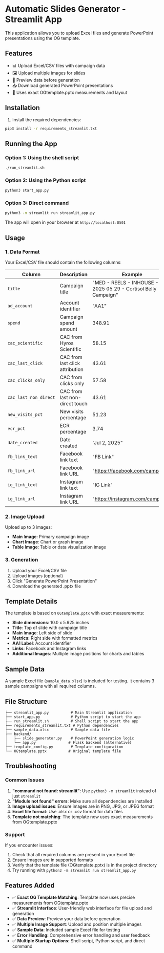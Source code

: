 # Automatic Slides Generator - Streamlit App

This application allows you to upload Excel files and generate PowerPoint presentations using the OG template.

## Features

- 📊 Upload Excel/CSV files with campaign data
- 🖼️ Upload multiple images for slides
- 👀 Preview data before generation
- 📥 Download generated PowerPoint presentations
- 🎨 Uses exact OGtemplate.pptx measurements and layout

## Installation

1. Install the required dependencies:
```bash
pip3 install -r requirements_streamlit.txt
```

## Running the App

### Option 1: Using the shell script
```bash
./run_streamlit.sh
```

### Option 2: Using the Python script
```bash
python3 start_app.py
```

### Option 3: Direct command
```bash
python3 -m streamlit run streamlit_app.py
```

The app will open in your browser at `http://localhost:8501`

## Usage

### 1. Data Format

Your Excel/CSV file should contain the following columns:

| Column | Description | Example |
|--------|-------------|---------|
| `title` | Campaign title | "MED - REELS - INHOUSE - MC 2025 05 29 - Cortisol Belly Campaign" |
| `ad_account` | Account identifier | "AA1" |
| `spend` | Campaign spend amount | 348.91 |
| `cac_scientific` | CAC from Hyros Scientific | 58.15 |
| `cac_last_click` | CAC from last click attribution | 43.61 |
| `cac_clicks_only` | CAC from clicks only | 57.58 |
| `cac_last_non_direct` | CAC from last non-direct touch | 43.61 |
| `new_visits_pct` | New visits percentage | 51.23 |
| `ecr_pct` | ECR percentage | 3.74 |
| `date_created` | Date created | "Jul 2, 2025" |
| `fb_link_text` | Facebook link text | "FB Link" |
| `fb_link_url` | Facebook link URL | "https://facebook.com/campaign" |
| `ig_link_text` | Instagram link text | "IG Link" |
| `ig_link_url` | Instagram link URL | "https://instagram.com/campaign" |

### 2. Image Upload

Upload up to 3 images:
- **Main Image**: Primary campaign image
- **Chart Image**: Chart or graph image
- **Table Image**: Table or data visualization image

### 3. Generation

1. Upload your Excel/CSV file
2. Upload images (optional)
3. Click "Generate PowerPoint Presentation"
4. Download the generated .pptx file

## Template Details

The template is based on `OGtemplate.pptx` with exact measurements:

- **Slide dimensions**: 10.0 x 5.625 inches
- **Title**: Top of slide with campaign title
- **Main Image**: Left side of slide
- **Metrics**: Right side with formatted metrics
- **AA1 Label**: Account identifier
- **Links**: Facebook and Instagram links
- **Additional Images**: Multiple image positions for charts and tables

## Sample Data

A sample Excel file (`sample_data.xlsx`) is included for testing. It contains 3 sample campaigns with all required columns.

## File Structure

```
├── streamlit_app.py          # Main Streamlit application
├── start_app.py              # Python script to start the app
├── run_streamlit.sh          # Shell script to start the app
├── requirements_streamlit.txt # Python dependencies
├── sample_data.xlsx          # Sample data file
├── backend/
│   ├── slide_generator.py    # PowerPoint generation logic
│   └── app.py               # Flask backend (alternative)
├── template_config.py        # Template configuration
└── OGtemplate.pptx          # Original template file
```

## Troubleshooting

### Common Issues

1. **"command not found: streamlit"**: Use `python3 -m streamlit` instead of just `streamlit`
2. **"Module not found" errors**: Make sure all dependencies are installed
3. **Image upload issues**: Ensure images are in PNG, JPG, or JPEG format
4. **Excel file format**: Use .xlsx or .csv format for data files
5. **Template not matching**: The template now uses exact measurements from OGtemplate.pptx

### Support

If you encounter issues:
1. Check that all required columns are present in your Excel file
2. Ensure images are in supported formats
3. Verify that the template file (OGtemplate.pptx) is in the project directory
4. Try running with `python3 -m streamlit run streamlit_app.py`

## Features Added

- ✅ **Exact OG Template Matching**: Template now uses precise measurements from OGtemplate.pptx
- ✅ **Streamlit Interface**: User-friendly web interface for file upload and generation
- ✅ **Data Preview**: Preview your data before generation
- ✅ **Multiple Image Support**: Upload and position multiple images
- ✅ **Sample Data**: Included sample Excel file for testing
- ✅ **Error Handling**: Comprehensive error handling and user feedback
- ✅ **Multiple Startup Options**: Shell script, Python script, and direct command 